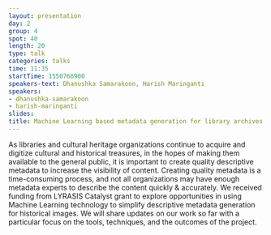 ```yaml
---
layout: presentation
day: 2
group: 4
spot: 40
length: 20
type: talk
categories: talks
time: 11:35
startTime: 1550766900
speakers-text: Dhanushka Samarakoon, Harish Maringanti
speakers:
- dhanushka-samarakoon
- harish-maringanti
slides:
title: Machine Learning based metadata generation for library archives
---
```

As libraries and cultural heritage organizations continue to acquire and digitize cultural and historical treasures, in the hopes of making them available to the general public, it is important to create quality descriptive metadata to increase the visibility of content. Creating quality metadata is a time-consuming process, and not all organizations may have enough metadata experts to describe the content quickly & accurately. We received funding from LYRASIS Catalyst grant to explore opportunities in using Machine Learning technology to simplify descriptive metadata generation for historical images. We will share updates on our work so far with a particular focus on the tools, techniques, and the outcomes of the project.
